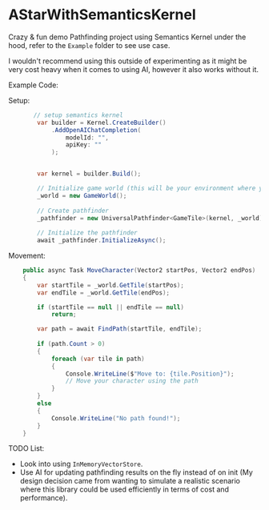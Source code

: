 # AStarWithSemanticsKernel

Crazy & fun demo Pathfinding project using Semantics Kernel under the hood, refer to the ```Example``` folder to see use case. 

I wouldn't recommend using this outside of experimenting as it might be very cost heavy when it comes to using AI, however it also works without it. 


Example Code:


Setup: 

```cs
       // setup semantics kernel
        var builder = Kernel.CreateBuilder()
            .AddOpenAIChatCompletion(
                modelId: "",
                apiKey: ""
            );


        var kernel = builder.Build();

        // Initialize game world (this will be your environment where you want the pathfinder to be operating)
        _world = new GameWorld();
        
        // Create pathfinder
        _pathfinder = new UniversalPathfinder<GameTile>(kernel, _world);
        
        // Initialize the pathfinder
        await _pathfinder.InitializeAsync();


```

Movement: 

```cs 
    public async Task MoveCharacter(Vector2 startPos, Vector2 endPos)
    {
        var startTile = _world.GetTile(startPos);
        var endTile = _world.GetTile(endPos);

        if (startTile == null || endTile == null)
            return;

        var path = await FindPath(startTile, endTile);
        
        if (path.Count > 0)
        {
            foreach (var tile in path)
            {
                Console.WriteLine($"Move to: {tile.Position}");
                // Move your character using the path
            }
        }
        else
        {
            Console.WriteLine("No path found!");
        }
    }

```


TODO List: 
* Look into using ```InMemoryVectorStore```.
* Use AI for updating pathfinding results on the fly instead of on init (My design decision came from wanting to simulate a realistic scenario where this library could be used efficiently in terms of cost and performance). 
